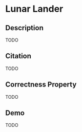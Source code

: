 # Lunar Lander

## Description

TODO

## Citation

TODO

## Correctness Property

TODO

## Demo

TODO